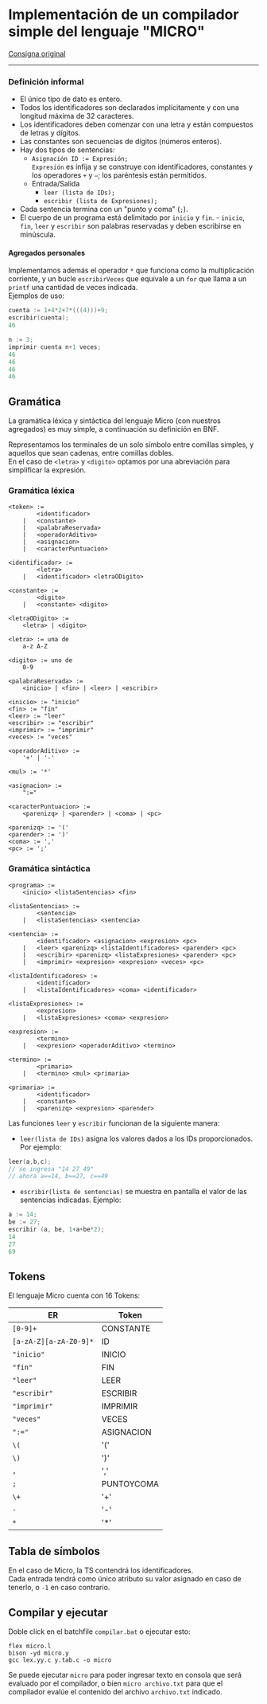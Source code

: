 # Implementación de un compilador simple del lenguaje "MICRO"

[Consigna original](https://www.campusvirtual.frba.utn.edu.ar/especialidad/pluginfile.php/279745/mod_resource/content/1/COMPILACION%20PARTE%201.pdf)

<hr>

### Definición informal

- El único tipo de dato es entero.
- Todos los identificadores son declarados implícitamente y con una longitud máxima de 32 caracteres.
- Los identificadores deben comenzar con una letra y están compuestos de letras y dígitos.
- Las constantes son secuencias de dígitos (números enteros).
- Hay dos tipos de sentencias:
	- `Asignación ID := Expresión;`  
	  `Expresión` es infija y se construye con identificadores, constantes y los operadores `+` y `–`; los paréntesis están permitidos.
	- Entrada/Salida
		- `leer (lista de IDs);`
		- `escribir (lista de Expresiones);`
- Cada sentencia termina con un "punto y coma" (`;`).
- El cuerpo de un programa está delimitado por `inicio` y `fin`. - `inicio`, `fin`, `leer` y `escribir` son palabras reservadas y deben escribirse en minúscula.

#### Agregados personales
Implementamos además el operador `*` que funciona como la multiplicación corriente, y un bucle `escribirVeces` que equivale a un `for` que llama a un `printf` una cantidad de veces indicada.  
Ejemplos de uso:

```C
cuenta := 1+4*2+7*(((4)))+9;
escribir(cuenta);
46

n := 3;
imprimir cuenta n+1 veces;
46
46
46
46
```

## Gramática

La gramática léxica y sintáctica del lenguaje Micro (con nuestros agregados) es muy simple, a continuación su definición en BNF.  

Representamos los terminales de un solo símbolo entre comillas simples, y aquellos que sean cadenas, entre comillas dobles.  
En el caso de `<letra>` y `<digito>` optamos por una abreviación para simplificar la expresión.

### Gramática léxica

```ebnf
<token> :=
		<identificador>
	| 	<constante>
	|	<palabraReservada>
	|	<operadorAditivo>
	|	<asignacion>
	|	<caracterPuntuacion>

<identificador> :=
		<letra>
	|	<identificador> <letraODigito>

<constante> :=
		<digito>
	|	<constante> <digito>

<letraODigito> :=
	<letra> | <digito>

<letra> := una de
	a-z A-Z

<digito> := uno de
	0-9

<palabraReservada> :=
	<inicio> | <fin> | <leer> | <escribir>

<inicio> := "inicio"
<fin> := "fin"
<leer> := "leer"
<escribir> := "escribir"
<imprimir> := "imprimir"
<veces> := "veces"

<operadorAditivo> :=
	'+' | '-'

<mul> := '*'

<asignacion> :=
	":="

<caracterPuntuacion> :=
	<parenizq> | <parender> | <coma> | <pc>

<parenizq> := '('
<parender> := ')'
<coma> := ','
<pc> := ';'
```

### Gramática sintáctica

```ebnf
<programa> :=
	<inicio> <listaSentencias> <fin>

<listaSentencias> :=
		<sentencia>
	|	<listaSentencias> <sentencia>

<sentencia> :=
		<identificador> <asignacion> <expresion> <pc>
	| 	<leer> <parenizq> <listaIdentificadores> <parender> <pc>
	|	<escribir> <parenizq> <listaExpresiones> <parender> <pc>
	|	<imprimir> <expresion> <expresion> <veces> <pc>

<listaIdentificadores> :=
		<identificador>
	|	<listaIdentificadores> <coma> <identificador>

<listaExpresiones> :=
		<expresion>
	|	<listaExpresiones> <coma> <expresion>

<expresion> :=
		<termino>
	|	<expresion> <operadorAditivo> <termino>

<termino> :=
		<primaria>
	|	<termino> <mul> <primaria>

<primaria> :=
		<identificador>
	|	<constante>
	|	<parenizq> <expresion> <parender>
```

Las funciones `leer` y `escribir` funcionan de la siguiente manera:

- `leer(lista de IDs)` asigna los valores dados a los IDs proporcionados. Por ejemplo:  
<!-- CAMBIAR -->
```C
leer(a,b,c);
// se ingresa "14 27 49"
// ahora a==14, b==27, c==49
```
- `escribir(lista de sentencias)` se muestra en pantalla el valor de las sentencias indicadas. Ejemplo:
```C
a := 14;
be := 27;
escribir (a, be, 1+a+be*2);
14
27
69
```

## Tokens

El lenguaje Micro cuenta con 16 Tokens:

| ER                       | Token      |
|--------------------------|------------|
| `[0-9]+`                 | CONSTANTE  |
| `[a-zA-Z][a-zA-Z0-9]*`   | ID         |
| `"inicio"`               | INICIO     |
| `"fin"`                  | FIN        |
| `"leer"`                 | LEER       |
| `"escribir"`             | ESCRIBIR   |
| `"imprimir"`             | IMPRIMIR   |
| `"veces"`                | VECES      |
| `":="`                   | ASIGNACION |
| `\(`                     | '('        |
| `\)`                     | ')'        |
| `,`                      | ','        |
| `;`                      | PUNTOYCOMA |
| `\+`                     | '+'        |
| `-`                      | '-'        |
| `*`                      | '\*'       |

## Tabla de símbolos

En el caso de Micro, la TS contendrá los identificadores.  
Cada entrada tendrá como único atributo su valor asignado en caso de tenerlo, o `-1` en caso contrario.

## Compilar y ejecutar

Doble click en el batchfile `compilar.bat` o ejecutar esto:

```
flex micro.l
bison -yd micro.y
gcc lex.yy.c y.tab.c -o micro
```

Se puede ejecutar `micro` para poder ingresar texto en consola que será evaluado por el compilador, o bien `micro archivo.txt` para que el compilador evalúe el contenido del archivo `archivo.txt` indicado.
